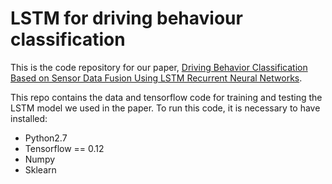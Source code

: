 # LSTM for driving behaviour classification

This is the code repository for our paper, [Driving Behavior Classification Based on Sensor Data Fusion Using LSTM Recurrent Neural Networks](https://ieeexplore.ieee.org/document/8317835).  

This repo contains the data and tensorflow code for training and testing the LSTM model we used in the paper. To run this code, it is necessary to have installed:  
- Python2.7
- Tensorflow == 0.12
- Numpy
- Sklearn
